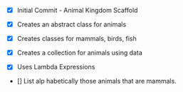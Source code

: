 - [x] Initial Commit - Animal Kingdom Scaffold

- [x] Creates an abstract class for animals
 
- [x] Creates classes for mammals, birds, fish

- [x] Creates a collection for animals using data

- [x] Uses Lambda Expressions

- [] List alp habetically those animals that are mammals.

